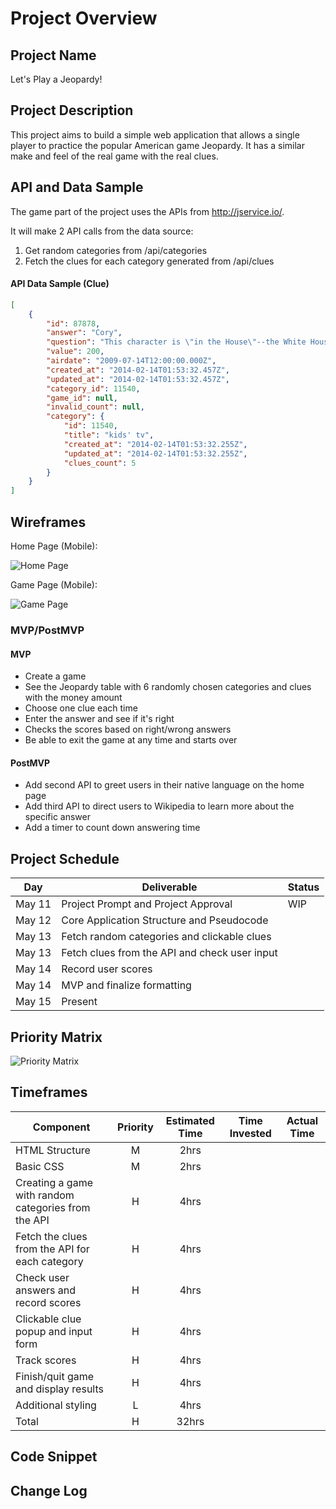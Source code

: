 # Project Overview

## Project Name

Let's Play a Jeopardy!

## Project Description

This project aims to build a simple web application that allows a single player to practice the popular American game Jeopardy. It has a similar make and feel of the real game with the real clues.

## API and Data Sample

The game part of the project uses the APIs from http://jservice.io/.

It will make 2 API calls from the data source:
1. Get random categories from /api/categories
2. Fetch the clues for each category generated from /api/clues

#### API Data Sample (Clue)
```json
[
    {
        "id": 87878,
        "answer": "Cory",
        "question": "This character is \"in the House\"--the White House, that is--when his dad starts working there on this Disney show",
        "value": 200,
        "airdate": "2009-07-14T12:00:00.000Z",
        "created_at": "2014-02-14T01:53:32.457Z",
        "updated_at": "2014-02-14T01:53:32.457Z",
        "category_id": 11540,
        "game_id": null,
        "invalid_count": null,
        "category": {
            "id": 11540,
            "title": "kids' tv",
            "created_at": "2014-02-14T01:53:32.255Z",
            "updated_at": "2014-02-14T01:53:32.255Z",
            "clues_count": 5
        }
    }
]
```

## Wireframes
Home Page (Mobile): 

![Home Page](https://res.cloudinary.com/dvmkqx6v1/image/upload/v1589165143/Mobile_1_ktlt1a.png)


Game Page (Mobile): 

![Game Page](https://res.cloudinary.com/dvmkqx6v1/image/upload/v1589165143/Mobile_2_ls4oaq.png)


### MVP/PostMVP  
#### MVP 

- Create a game
- See the Jeopardy table with 6 randomly chosen categories and clues with the money amount
- Choose one clue each time
- Enter the answer and see if it's right
- Checks the scores based on right/wrong answers
- Be able to exit the game at any time and starts over

#### PostMVP  

- Add second API to greet users in their native language on the home page
- Add third API to direct users to Wikipedia to learn more about the specific answer
- Add a timer to count down answering time

## Project Schedule

|  Day | Deliverable | Status
|---|---| ---|
|May 11| Project Prompt and Project Approval | WIP 
|May 12| Core Application Structure and Pseudocode | 
|May 13| Fetch random categories and clickable clues  |
|May 13| Fetch clues from the API and check user input | 
|May 14| Record user scores | 
|May 14| MVP and finalize formatting | 
|May 15| Present | 

## Priority Matrix

![Priority Matrix](https://res.cloudinary.com/dvmkqx6v1/image/upload/v1589166353/Priority_Matrix_brxnhr.png)


## Timeframes

| Component | Priority | Estimated Time | Time Invested | Actual Time |
| --- | :---: |  :---: | :---: | :---: |
| HTML Structure | M | 2hrs|  |  |
| Basic CSS | M | 2hrs|  |  |
| Creating a game with random categories from the API | H | 4hrs|  |  |
| Fetch the clues from the API for each category | H | 4hrs|  |  |
| Check user answers and record scores | H | 4hrs|  |  |
| Clickable clue popup and input form | H | 4hrs|  |  |
| Track scores | H | 4hrs|  |  |
| Finish/quit game and display results | H | 4hrs|  |  |
| Additional styling | L | 4hrs|  |  |
| Total | H | 32hrs|  |  |

## Code Snippet


## Change Log


